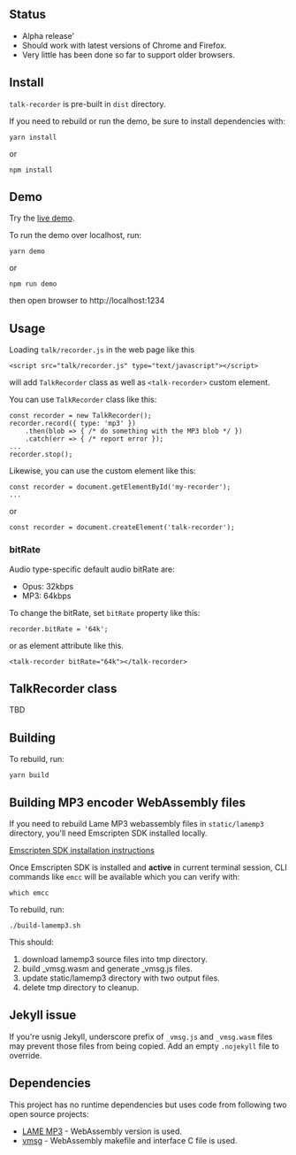 ## Status

-   Alpha release'
-   Should work with latest versions of Chrome and Firefox.
-   Very little has been done so far to support older browsers.

## Install

`talk-recorder` is pre-built in `dist` directory.

If you need to rebuild or run the demo, be sure to install dependencies with:

    yarn install

or

    npm install

## Demo

Try the [live demo](https://donpark.github.io/talk-recorder/).

To run the demo over localhost, run:

    yarn demo

or

    npm run demo

then open browser to http://localhost:1234

## Usage

Loading `talk/recorder.js` in the web page like this

    <script src="talk/recorder.js" type="text/javascript"></script>

will add `TalkRecorder` class as well as `<talk-recorder>` custom element.

You can use `TalkRecorder` class like this:

    const recorder = new TalkRecorder();
    recorder.record({ type: 'mp3' })
        .then(blob => { /* do something with the MP3 blob */ })
        .catch(err => { /* report error });
    ...
    recorder.stop();

Likewise, you can use the custom element like this:

    const recorder = document.getElementById('my-recorder');
    ...

or

    const recorder = document.createElement('talk-recorder');

### bitRate

Audio type-specific default audio bitRate are:

-   Opus: 32kbps
-   MP3: 64kbps

To change the bitRate, set `bitRate` property like this:

    recorder.bitRate = '64k';

or as element attribute like this.

    <talk-recorder bitRate="64k"></talk-recorder>

## TalkRecorder class

TBD

## Building

To rebuild, run:

    yarn build

## Building MP3 encoder WebAssembly files

If you need to rebuild Lame MP3 webassembly files in `static/lamemp3` directory,
you'll need Emscripten SDK installed locally.

[Emscripten SDK installation instructions](https://emscripten.org/docs/getting_started/downloads.html)

Once Emscripten SDK is installed and **active** in current terminal session,
CLI commands like `emcc` will be available which you can verify with:

    which emcc

To rebuild, run:

    ./build-lamemp3.sh

This should:

1. download lamemp3 source files into tmp directory.
2. build \_vmsg.wasm and generate \_vmsg.js files.
3. update static/lamemp3 directory with two output files.
4. delete tmp directory to cleanup.

## Jekyll issue

If you're usnig Jekyll, underscore prefix of `_vmsg.js` and `_vmsg.wasm` files may
prevent those files from being copied. Add an empty `.nojekyll` file to override.

## Dependencies

This project has no runtime dependencies but uses code from following two open source projects:

-   [LAME MP3](https://lame.sourceforge.io/) - WebAssembly version is used.
-   [vmsg](https://github.com/Kagami/vmsg) - WebAssembly makefile and interface C file is used.
